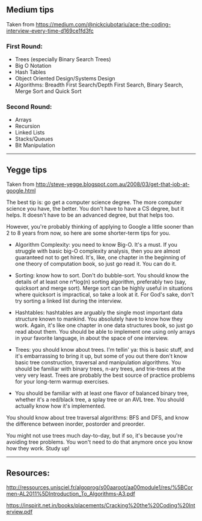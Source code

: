 ## Medium tips

Taken from https://medium.com/@nickciubotariu/ace-the-coding-interview-every-time-d169ce1fd3fc

### First Round:

+ Trees (especially Binary Search Trees)
+ Big O Notation
+ Hash Tables
+ Object Oriented Design/Systems Design
+ Algorithms: Breadth First Search/Depth First Search, Binary Search, Merge Sort and Quick Sort

### Second Round:

+ Arrays
+ Recursion
+ Linked Lists
+ Stacks/Queues
+ Bit Manipulation

- - -

## Yegge tips

Taken from http://steve-yegge.blogspot.com.au/2008/03/get-that-job-at-google.html

The best tip is: go get a computer science degree. The more computer science you have, the better. You don't have to have a CS degree, but it helps. It doesn't have to be an advanced degree, but that helps too.

However, you're probably thinking of applying to Google a little sooner than 2 to 8 years from now, so here are some shorter-term tips for you.

+ Algorithm Complexity: you need to know Big-O. It's a must. If you struggle with basic big-O complexity analysis, then you are almost guaranteed not to get hired. It's, like, one chapter in the beginning of one theory of computation book, so just go read it. You can do it.

+ Sorting: know how to sort. Don't do bubble-sort. You should know the details of at least one n*log(n) sorting algorithm, preferably two (say, quicksort and merge sort). Merge sort can be highly useful in situations where quicksort is impractical, so take a look at it. For God's sake, don't try sorting a linked list during the interview.

+ Hashtables: hashtables are arguably the single most important data structure known to mankind. You absolutely have to know how they work. Again, it's like one chapter in one data structures book, so just go read about them. You should be able to implement one using only arrays in your favorite language, in about the space of one interview.

+ Trees: you should know about trees. I'm tellin' ya: this is basic stuff, and it's embarrassing to bring it up, but some of you out there don't know basic tree construction, traversal and manipulation algorithms. You should be familiar with binary trees, n-ary trees, and trie-trees at the very very least. Trees are probably the best source of practice problems for your long-term warmup exercises.

+ You should be familiar with at least one flavor of balanced binary tree, whether it's a red/black tree, a splay tree or an AVL tree. You should actually know how it's implemented.

You should know about tree traversal algorithms: BFS and DFS, and know the difference between inorder, postorder and preorder.

You might not use trees much day-to-day, but if so, it's because you're avoiding tree problems. You won't need to do that anymore once you know how they work. Study up!

- - -

## Resources:

http://ressources.unisciel.fr/algoprog/s00aaroot/aa00module1/res/%5BCormen-AL2011%5DIntroduction_To_Algorithms-A3.pdf

https://inspirit.net.in/books/placements/Cracking%20the%20Coding%20Interview.pdf

